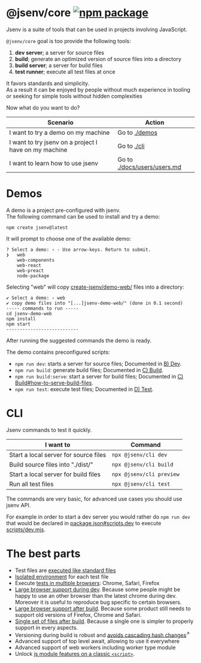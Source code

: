 # @jsenv/core [![npm package](https://img.shields.io/npm/v/@jsenv/core.svg?logo=npm&label=package)](https://www.npmjs.com/package/@jsenv/core)

Jsenv is a suite of tools that can be used in projects involving JavaScript.

`@jsenv/core` goal is too provide the following tools:

1. **dev server**; a server for source files
2. **build**; generate an optimized version of source files into a directory
3. **build server**; a server for build files
4. **test runner**; execute all test files at once

It favors standards and simplicity.  
As a result it can be enjoyed by people without much experience in tooling or seeking for simple tools without hidden complexities

Now what do you want to do?

| Scenario                                              | Action                                               |
| ----------------------------------------------------- | ---------------------------------------------------- |
| I want to try a demo on my machine                    | Go to [./demos](#demos)                              |
| I want to try jsenv on a project I have on my machine | Go to [./cli](#cli)                                  |
| I want to learn how to use jsenv                      | Go to [./docs/users/users.md](./docs/users/users.md) |

# Demos

A demo is a project pre-configured with jsenv.  
The following command can be used to install and try a demo:

```console
npm create jsenv@latest
```

It will prompt to choose one of the available demo:

```console
? Select a demo: › - Use arrow-keys. Return to submit.
❯   web
    web-components
    web-react
    web-preact
    node-package
```

Selecting "web" will copy [create-jsenv/demo-web/](./packages/related/create-jsenv/demo-web/) files into a directory:

```console
✔ Select a demo: › web
✔ copy demo files into "[...]jsenv-demo-web/" (done in 0.1 second)
----- commands to run -----
cd jsenv-demo-web
npm install
npm start
---------------------------
```

After running the suggested commands the demo is ready.

The demo contains preconfigured scripts:

- `npm run dev`: starts a server for source files; Documented in [B) Dev](./docs/users/b_dev/b_dev.md).
- `npm run build`: generate build files; Documented in [C) Build](./docs/users/c_build/c_build.md).
- `npm run build:serve`: start a server for build files; Documented in [C) Build#how-to-serve-build-files](./docs/users/c_build/c_build.md#3-how-to-serve-build-files).
- `npm run test`: execute test files; Documented in [D) Test](./docs/users/d_test/d_test.md).

# CLI

Jsenv commands to test it quickly.

| I want to                             | Command                  |
| ------------------------------------- | ------------------------ |
| Start a local server for source files | `npx @jsenv/cli dev`     |
| Build source files into "./dist/"     | `npx @jsenv/cli build`   |
| Start a local server for build files  | `npx @jsenv/cli preview` |
| Run all test files                    | `npx @jsenv/cli test`    |

The commands are very basic, for advanced use cases you should use jsenv API.

For example in order to start a dev server you would rather do `npm run dev` that would be declared in [package.json#scripts.dev](./packages/related/create-jsenv/demo-web/package.json#L8) to execute [scripts/dev.mjs](./packages/related/create-jsenv/demo-web/scripts/dev.mjs).

# The best parts

- Test files are [executed like standard files](./docs/users/d_test/d_test.md#14-executing-a-single-test)
- [Isolated environment](./docs/users/d_test/d_test.md#33-isolated-environment) for each test file
- Execute [tests in multiple browsers](./docs/users/d_test/d_test.md#32-execute-on-more-browsers>): Chrome, Safari, Firefox
- [Large browser support during dev](./docs/users/b_dev/b_dev.md#21-browser-support>). Because some people might be happy to use an other browser than the latest chrome during dev. Moreover it is useful to reproduce bug specific to certain browsers.
- [Large browser support after build](./docs/users/c_build/c_build.md#211-maximal-browser-support). Because some product still needs to support old versions of Firefox, Chrome and Safari.
- [Single set of files after build](./docs/users/c_build/c_build.md#212-same-build-for-all-browsers). Because a single one is simpler to properly support in every aspects.
- Versioning during build is robust and <a href="https://bundlers.tooling.report/hashing/avoid-cascade/" target="_blank">avoids cascading hash changes</a><sup>↗</sup>
- Advanced support of top level await, allowing to use it everywhere
- Advanced support of web workers including worker type module
- Unlock [js module features on a classic `<script>`](./docs/users/g_plugins/g_plugins.md#22-asjsclassic>).

<!--
The following commands can be used to skip the prompt

| Command                                     |
| ------------------------------------------- |
| `npm create jsenv@latest -- --web`          |
| `npm create jsenv@latest -- --web-preact`   |
| `npm create jsenv@latest -- --web-react`    |
| `npm create jsenv@latest -- --node-package` |
-->

<!-- # Installation

```console
npm install --save-dev @jsenv/core
```

_@jsenv/core_ is tested on Mac, Windows, Linux with Node.js 20.
Other operating systems and Node.js versions are not tested. -->
